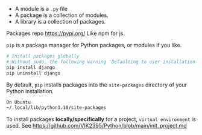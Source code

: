 - A module is a `.py` file
- A package is a collection of modules.
- A library is a collection of packages.

Packages repo https://pypi.org/ Like npm for js.

`pip` is a package manager for Python packages, or modules if you like.

```bash
# Install packages globally
# Without sudo, the following warning 'Defaulting to user installation because normal site-packages is not writeable'
pip install django
pip uninstall django
```

By default, `pip` installs packages into the `site-packages` directory of your Python installation.

```bash
On Ubuntu
~/.local/lib/python3.10/site-packages
```

To install packages **locally/specifically** for a project, `virtual environment` is used. See https://github.com/VIK2395/Python/blob/main/init_project.md
